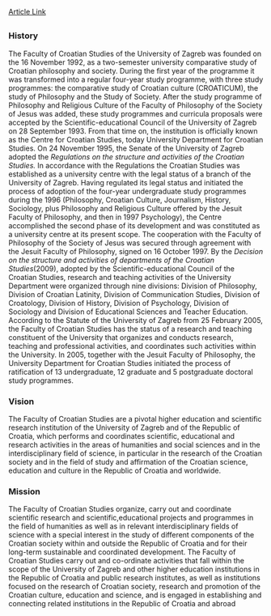 [Article Link](https://www.fhs.hr/en/about_us)

## 
## 
### **History**
The Faculty of Croatian Studies of the University of Zagreb was founded on the 16 November 1992, as a two-semester university comparative study of Croatian philosophy and society. During the first year of the programme it was transformed into a regular four-year study programme, with three study programmes: the comparative study of Croatian culture (CROATICUM), the study of Philosophy and the Study of Society. After the study programme of Philosophy and Religious Culture of the Faculty of Philosophy of the Society of Jesus was added, these study programmes and curricula proposals were accepted by the Scientific-educational Council of the University of Zagreb on 28 September 1993. From that time on, the institution is officially known as the Centre for Croatian Studies, today University Department for Croatian Studies.
On 24 November 1995, the Senate of the University of Zagreb adopted the _Regulations on the structure and activities of the Croatian Studies._ In accordance with the Regulations the Croatian Studies was established as a university centre with the legal status of a branch of the University of Zagreb. Having regulated its legal status and initiated the process of adoption of the four-year undergraduate study programmes during the 1996 (Philosophy, Croatian Culture, Journalism, History, Sociology, plus Philosophy and Religious Culture offered by the Jesuit Faculty of Philosophy, and then in 1997 Psychology), the Centre accomplished the second phase of its development and was constituted as a university centre at its present scope. The cooperation with the Faculty of Philosophy of the Society of Jesus was secured through agreement with the Jesuit Faculty of Philosophy, signed on 16 October 1997. By the _Decision on the structure and activities of departments_ _of the Croatian Studies_(2009), adopted by the Scientific-educational Council of the Croatian Studies, research and teaching activities of the University Department were organized through nine divisions: Division of Philosophy, Division of Croatian Latinity, Division of Communication Studies, Division of Croatology, Division of History, Division of Psychology, Division of Sociology and Division of Educational Sciences and Teacher Education.
According to the Statute of the University of Zagreb from 25 February 2005, the Faculty of Croatian Studies has the status of a research and teaching constituent of the University that organizes and conducts research, teaching and professional activities, and coordinates such activities within the University. In 2005, together with the Jesuit Faculty of Philosophy, the University Department for Croatian Studies initiated the process of ratification of 13 undergraduate, 12 graduate and 5 postgraduate doctoral study programmes.
### **Vision**
The Faculty of Croatian Studies are a pivotal higher education and scientific research institution of the University of Zagreb and of the Republic of Croatia, which performs and coordinates scientific, educational and research activities in the areas of humanities and social sciences and in the interdisciplinary field of science, in particular in the research of the Croatian society and in the field of study and affirmation of the Croatian science, education and culture in the Republic of Croatia and worldwide.
### **Mission**
The Faculty of Croatian Studies organize, carry out and coordinate scientific research and scientific,educational projects and programmes in the field of humanities as well as in relevant interdisciplinary fields of science with a special interest in the study of different components of the Croatian society within and outside the Republic of Croatia and for their long-term sustainable and coordinated development. The Faculty of Croatian Studies carry out and co-ordinate activities that fall within the scope of the University of Zagreb and other higher education institutions in the Republic of Croatia and public research institutes, as well as institutions focused on the research of Croatian society, research and promotion of the Croatian culture, education and science, and is engaged in establishing and connecting related institutions in the Republic of Croatia and abroad
  

